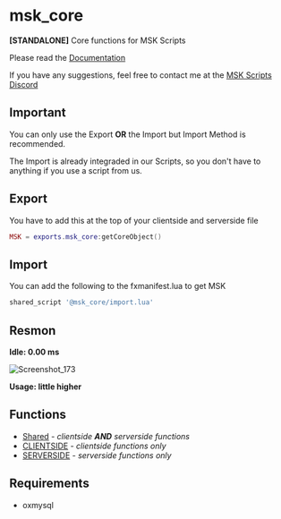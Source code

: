 # msk_core
**[STANDALONE]** Core functions for MSK Scripts

Please read the [Documentation](https://docu.msk-scripts.de/msk-core/installation)

If you have any suggestions, feel free to contact me at the [MSK Scripts Discord](https://discord.gg/5hHSBRHvJE)

## Important
You can only use the Export **OR** the Import but Import Method is recommended.

The Import is already integraded in our Scripts, so you don't have to anything if you use a script from us.

## Export
You have to add this at the top of your clientside and serverside file
```lua
MSK = exports.msk_core:getCoreObject()
```

## Import
You can add the following to the fxmanifest.lua to get MSK
```lua
shared_script '@msk_core/import.lua'
```

## Resmon
**Idle: 0.00 ms**

![Screenshot_173](https://user-images.githubusercontent.com/49867381/205465609-26f96507-e080-4fb0-b450-4dc44e64203d.png)

**Usage: little higher**

## Functions
* [Shared](https://docu.msk-scripts.de/msk-core/installation/common) - *clientside **AND** serverside functions*
* [CLIENTSIDE](https://docu.msk-scripts.de/msk-core/installation/clientside) - *clientside functions only*
* [SERVERSIDE](https://docu.msk-scripts.de/msk-core/installation/serverside) - *serverside functions only*

## Requirements
* oxmysql
